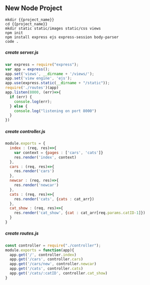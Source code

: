 ##  New Node Project
```console
mkdir {{project_name}}
cd {{project_name}}
mkdir static static/images static/css views
npm init
npm install express ejs express-session body-parser
code .
```
##### create server.js
```javascript
var express = require("express");
var app = express();
app.set('views', __dirname + '/views/');
app.set('view engine', 'ejs');
app.use(express.static(__dirname + "/static"));
require('./routes')(app)
app.listen(8000, (err)=>{
  if (err) {
    console.log(err);
  } else {
    console.log("listening on port 8000")
  }
})
```
##### create controller.js
```javascript
module.exports = {
  index : (req, res)=>{
    var context = {pages : ['cars', 'cats']}
    res.render('index', context)
  },
  cars : (req, res)=>{
    res.render('cars')
  },
  newcar : (req, res)=>{
    res.render('newcar')
  },
  cats : (req, res)=>{
    res.render('cats', {cats : cat_arr})
  },
  cat_show : (req, res)=>{
    res.render('cat_show', {cat : cat_arr[req.params.catID-1]})
  }
}
```
##### create routes.js
```javascript
const controller = require("./controller");
module.exports = function(app){
  app.get('/', controller.index)
  app.get('/cars', controller.cars)
  app.get('/cars/new', controller.newcar)
  app.get('/cats', controller.cats)
  app.get('/cats/:catID', controller.cat_show)
}
```
<!--stackedit_data:
eyJoaXN0b3J5IjpbMTM0MjE3MDEzNSwxNTc2NDg0NjQ4LDczMD
k5ODExNl19
-->